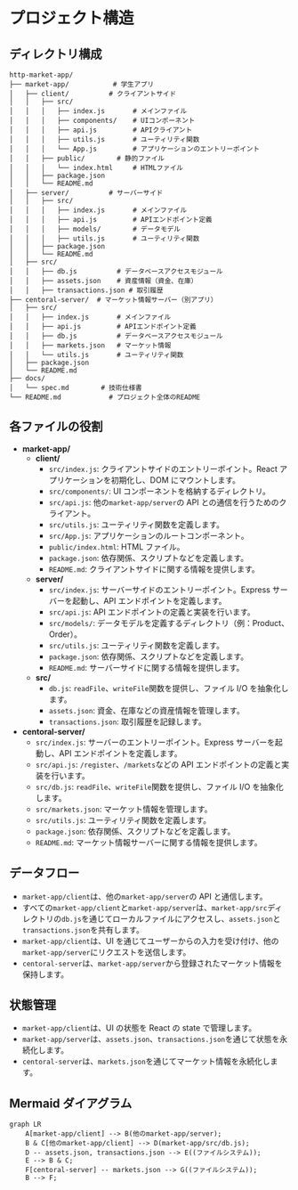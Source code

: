 # プロジェクト構造

## ディレクトリ構成

```
http-market-app/
├── market-app/           # 学生アプリ
│   ├── client/          # クライアントサイド
│   │   ├── src/
│   │   │   ├── index.js       # メインファイル
│   │   │   ├── components/    # UIコンポーネント
│   │   │   ├── api.js         # APIクライアント
│   │   │   ├── utils.js       # ユーティリティ関数
│   │   │   └── App.js         # アプリケーションのエントリーポイント
│   │   ├── public/        # 静的ファイル
│   │   │   └── index.html     # HTMLファイル
│   │   ├── package.json
│   │   └── README.md
│   ├── server/          # サーバーサイド
│   │   ├── src/
│   │   │   ├── index.js       # メインファイル
│   │   │   ├── api.js         # APIエンドポイント定義
│   │   │   ├── models/        # データモデル
│   │   │   ├── utils.js       # ユーティリティ関数
│   │   ├── package.json
│   │   └── README.md
│   ├── src/
│   │   ├── db.js          # データベースアクセスモジュール
│   │   ├── assets.json    # 資産情報（資金、在庫）
│   │   ├── transactions.json # 取引履歴
├── centoral-server/  # マーケット情報サーバー（別アプリ）
│   ├── src/
│   │   ├── index.js       # メインファイル
│   │   ├── api.js         # APIエンドポイント定義
│   │   ├── db.js          # データベースアクセスモジュール
│   │   ├── markets.json   # マーケット情報
│   │   └── utils.js       # ユーティリティ関数
│   ├── package.json
│   └── README.md
├── docs/
│   └── spec.md        # 技術仕様書
└── README.md            # プロジェクト全体のREADME
```

## 各ファイルの役割

- **market-app/**
  - **client/**
    - `src/index.js`: クライアントサイドのエントリーポイント。React アプリケーションを初期化し、DOM にマウントします。
    - `src/components/`: UI コンポーネントを格納するディレクトリ。
    - `src/api.js`: 他の`market-app/server`の API との通信を行うためのクライアント。
    - `src/utils.js`: ユーティリティ関数を定義します。
    - `src/App.js`: アプリケーションのルートコンポーネント。
    - `public/index.html`: HTML ファイル。
    - `package.json`: 依存関係、スクリプトなどを定義します。
    - `README.md`: クライアントサイドに関する情報を提供します。
  - **server/**
    - `src/index.js`: サーバーサイドのエントリーポイント。Express サーバーを起動し、API エンドポイントを定義します。
    - `src/api.js`: API エンドポイントの定義と実装を行います。
    - `src/models/`: データモデルを定義するディレクトリ（例：Product、Order）。
    - `src/utils.js`: ユーティリティ関数を定義します。
    - `package.json`: 依存関係、スクリプトなどを定義します。
    - `README.md`: サーバーサイドに関する情報を提供します。
  - **src/**
    - `db.js`: `readFile`、`writeFile`関数を提供し、ファイル I/O を抽象化します。
    - `assets.json`: 資金、在庫などの資産情報を管理します。
    - `transactions.json`: 取引履歴を記録します。
- **centoral-server/**
  - `src/index.js`: サーバーのエントリーポイント。Express サーバーを起動し、API エンドポイントを定義します。
  - `src/api.js`: `/register`、`/markets`などの API エンドポイントの定義と実装を行います。
  - `src/db.js`: `readFile`、`writeFile`関数を提供し、ファイル I/O を抽象化します。
  - `src/markets.json`: マーケット情報を管理します。
  - `src/utils.js`: ユーティリティ関数を定義します。
  - `package.json`: 依存関係、スクリプトなどを定義します。
  - `README.md`: マーケット情報サーバーに関する情報を提供します。

## データフロー

- `market-app/client`は、他の`market-app/server`の API と通信します。
- すべての`market-app/client`と`market-app/server`は、`market-app/src`ディレクトリの`db.js`を通じてローカルファイルにアクセスし、`assets.json`と`transactions.json`を共有します。
- `market-app/client`は、UI を通じてユーザーからの入力を受け付け、他の`market-app/server`にリクエストを送信します。
- `centoral-server`は、`market-app/server`から登録されたマーケット情報を保持します。

## 状態管理

- `market-app/client`は、UI の状態を React の state で管理します。
- `market-app/server`は、`assets.json`、`transactions.json`を通じて状態を永続化します。
- `centoral-server`は、`markets.json`を通じてマーケット情報を永続化します。

## Mermaid ダイアグラム

```mermaid
graph LR
    A[market-app/client] --> B(他のmarket-app/server);
    B & C[他のmarket-app/client] --> D(market-app/src/db.js);
    D -- assets.json, transactions.json --> E((ファイルシステム));
    E --> B & C;
    F[centoral-server] -- markets.json --> G((ファイルシステム));
    B --> F;
```
